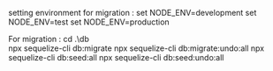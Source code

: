 setting environment for migration :
set NODE_ENV=development
set NODE_ENV=test
set NODE_ENV=production

For migration : cd .\db\
npx sequelize-cli db:migrate
npx sequelize-cli db:migrate:undo:all
npx sequelize-cli db:seed:all
npx sequelize-cli db:seed:undo:all

